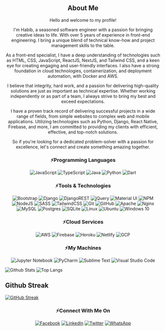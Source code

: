 <h2 align="center">About Me</h2>
<div align="center">
<p>Hello and welcome to my profile!</p>

<p>I'm Habib, a seasoned software engineer with a passion for bringing creative ideas to life. With over 5 years of experience in front-end engineering. I bring a unique blend of technical know-how and project management skills to the table.</p>

<p>As a front-end specialist, I have a deep understanding of technologies such as HTML, CSS, JavaScript, ReactJS, NextJS, and Tailwind CSS, and a keen eye for creating engaging and user-friendly interfaces. I also have a strong foundation in cloud technologies, containerization, and deployment automation, with Docker and AWS.</p>

<p>I believe that integrity, hard work, and a passion for delivering high-quality solutions are just as important as technical expertise. Whether working independently or as part of a team, I always strive to bring my best and exceed expectations.</p>

<p>I have a proven track record of delivering successful projects in a wide range of fields, from simple websites to complex web and mobile applications. Utilizing technologies such as Python, Django, React Native, Firebase, and more, I am committed to providing my clients with efficient, effective, and top-notch solutions.</p>

<p>So if you're looking for a dedicated problem-solver with a passion for excellence, let's connect and create something amazing together.</p>
</div>

<h3 align="center">⚡Programming Languages</h3>
<p align="center">
  <img
    alt="JavaScript"
    src="https://img.shields.io/badge/javascript-%23323330.svg?style=for-the-badge&logo=javascript&logoColor=%23F7DF1E"
  />
  <img
    alt="TypeScript"
    src="https://img.shields.io/badge/typescript-%23007ACC.svg?style=for-the-badge&logo=typescript&logoColor=white"
  />
  <img
    alt="Java"
    src="https://img.shields.io/badge/java-%23ED8B00.svg?style=for-the-badge&logo=java&logoColor=white"
  />
  <img
    alt="Python"
    src="https://img.shields.io/badge/python-3670A0?style=for-the-badge&logo=python&logoColor=ffdd54"
  />
  <img
    alt="Dart"
    src="https://img.shields.io/badge/dart-%230175C2.svg?style=for-the-badge&logo=dart&logoColor=white"
  />
</p>

<h3 align="center">⚡Tools & Technologies</h3>
<p align="center">
  <img
    alt="Bootstrap"
    src="https://img.shields.io/badge/bootstrap-%23563D7C.svg?style=for-the-badge&logo=bootstrap&logoColor=white"
  />
  <img
    alt="Django"
    src="https://img.shields.io/badge/django-%23092E20.svg?style=for-the-badge&logo=django&logoColor=white"
  />
  <img
    alt="DjangoREST"
    src="https://img.shields.io/badge/DJANGO-REST-ff1709?style=for-the-badge&logo=django&logoColor=white&color=ff1709&labelColor=gray"
  />
  <img
    alt="jQuery"
    src="https://img.shields.io/badge/jquery-%230769AD.svg?style=for-the-badge&logo=jquery&logoColor=white"
  />
  <img
    alt="Material UI"
    src="https://img.shields.io/badge/materialui-%230081CB.svg?style=for-the-badge&logo=material-ui&logoColor=white"
  />
  <img
    alt="NPM"
    src="https://img.shields.io/badge/NPM-%23000000.svg?style=for-the-badge&logo=npm&logoColor=white"
  />
  <img
    alt="NodeJS"
    src="https://img.shields.io/badge/node.js-%2343853D.svg?style=for-the-badge&logo=node.js&logoColor=white"
  />
  <img
    alt="SASS"
    src="https://img.shields.io/badge/SASS-hotpink.svg?style=for-the-badge&logo=SASS&logoColor=white"
  />
  <img
    alt="TailwindCSS"
    src="https://img.shields.io/badge/tailwindcss-%2338B2AC.svg?style=for-the-badge&logo=tailwind-css&logoColor=white"
  />
  <img
    alt="Git"
    src="https://img.shields.io/badge/git-%23F05033.svg?style=for-the-badge&logo=git&logoColor=white"
  />
  <img
    alt="GitHub"
    src="https://img.shields.io/badge/github-%23121011.svg?style=for-the-badge&logo=github&logoColor=white"
  />
  <img
    alt="Apache"
    src="https://img.shields.io/badge/apache-%23D42029.svg?style=for-the-badge&logo=apache&logoColor=white"
  />
  <img
    alt="Nginx"
    src="https://img.shields.io/badge/nginx-%23009639.svg?style=for-the-badge&logo=nginx&logoColor=white"
  />
  <img
    alt="MySQL"
    src="https://img.shields.io/badge/mysql-%2300f.svg?style=for-the-badge&logo=mysql&logoColor=white"
  />
  <img
    alt="Postgres"
    src="https://img.shields.io/badge/postgres-%23316192.svg?style=for-the-badge&logo=postgresql&logoColor=white"
  />
  <img
    alt="SQLite"
    src="https://img.shields.io/badge/sqlite-%2307405e.svg?style=for-the-badge&logo=sqlite&logoColor=white"
  />
  <img
    alt="Linux"
    src="https://img.shields.io/badge/Linux-FCC624?style=for-the-badge&logo=linux&logoColor=black"
  />
  <img
    alt="Ubuntu"
    src="https://img.shields.io/badge/Ubuntu-E95420?style=for-the-badge&logo=ubuntu&logoColor=white"
  />
  <img
    alt="Windows 10"
    src="https://img.shields.io/badge/Windows-0078D6?style=for-the-badge&logo=windows&logoColor=white"
  />
</p>

<h3 align="center">⚡Cloud Services</h3>
<p align="center">
  <img
    alt="AWS"
    src="https://img.shields.io/badge/AWS-%23FF9900.svg?style=for-the-badge&logo=amazon-aws&logoColor=white"
  />
  <img
    alt="Firebase"
    src="https://img.shields.io/badge/firebase-%23039BE5.svg?style=for-the-badge&logo=firebase"
  />
  <img
    alt="Heroku"
    src="https://img.shields.io/badge/heroku-%23430098.svg?style=for-the-badge&logo=heroku&logoColor=white"
  />
  <img
    alt="Netlify"
    src="https://img.shields.io/badge/netlify-%23000000.svg?style=for-the-badge&logo=netlify&logoColor=#00C7B7"
  />
  <img
    alt="GCP"
    src="https://img.shields.io/badge/gcp-%23000000.svg?style=for-the-badge&logo=gcp&logoColor=#00C7B7"
  />
</p>

<h3 align="center">⚡My Machines</h3>
<p align="center">
  <img
    alt="Jupyter Notebook"
    src="https://img.shields.io/badge/jupyter-%23FA0F00.svg?style=for-the-badge&logo=jupyter&logoColor=white"
  />
  <img
    alt="PyCharm"
    src="https://img.shields.io/badge/pycharm-143?style=for-the-badge&logo=pycharm&logoColor=black&color=black&labelColor=green"
  />
  <img
    alt="Sublime Text"
    src="https://img.shields.io/badge/sublime_text-%23575757.svg?style=for-the-badge&logo=sublime-text&logoColor=important"
  />
  <img
    alt="Visual Studio Code"
    src="https://img.shields.io/badge/VisualStudioCode-0078d7.svg?style=for-the-badge&logo=visual-studio-code&logoColor=white"
  />
</p>

![Github
Stats](https://github-readme-stats.vercel.app/api?username=oyerohabib&count_private=true&show_icons=true&include_all_commits=true)
![Top
Langs](https://github-readme-stats.vercel.app/api/top-langs/?username=oyerohabib&hide=TeX&layout=compact)
## Github Streak
[![GitHub Streak](https://github-readme-streak-stats.herokuapp.com?user=Ubaydah&theme=dark&hide_border=true)](https://git.io/streak-stats)

<h3 align="center">⚡Connect With Me On</h3>
<p align="center">
  <a href="https://facebook.com/habib.oyero/"
    ><img
      alt="Facebook"
      src="https://img.shields.io/badge/Facebook-%231877F2.svg?style=for-the-badge&logo=Facebook&logoColor=white"
  /></a>
  <a href="https://www.linkedin.com/in/oyerohabib/"
    ><img
      alt="LinkedIn"
      src="https://img.shields.io/badge/linkedin-%230077B5.svg?style=for-the-badge&logo=linkedin&logoColor=white"
  /></a>
  <a href="https://twitter.com/HabibOyero"
    ><img
      alt="Twitter"
      src="https://img.shields.io/badge/twitter-%230077B5.svg?style=for-the-badge&logo=Twitter&logoColor=white"
  /></a>
  <a href="https://wa.me/+2347019951241"
    ><img
      alt="WhatsApp"
      src="https://img.shields.io/badge/WhatsApp-25D366?style=for-the-badge&logo=whatsapp&logoColor=white"
  /></a>
</p>
